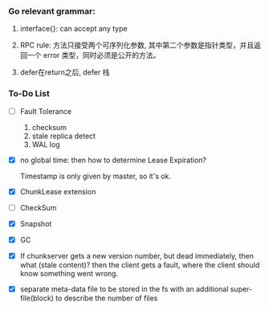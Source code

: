 ### Go relevant grammar:

1. interface{}: can accept any type
2. RPC rule: 
   方法只接受两个可序列化参数, 其中第二个参数是指针类型，并且返回一个 error 类型，同时必须是公开的方法。

3. defer在return之后, defer 栈


### To-Do List

- [ ] Fault Tolerance
    1. checksum
    2. stale replica detect
    3. WAL log

- [x] no global time: then how to determine Lease Expiration?

    Timestamp is only given by master, so it's ok.

- [x] ChunkLease extension
- [ ] CheckSum
- [x] Snapshot
- [x] GC
- [x] If chunkserver gets a new version number, but dead immediately, then what (stale content)?
      then the client gets a fault, where the client should know something went wrong.
- [x] separate meta-data file to be stored in the fs with an additional super-file(block) to describe the number of files

